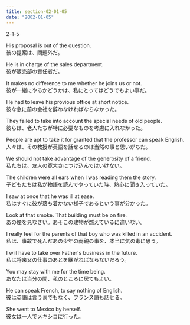```yaml
---
title: section-02-01-05
date: "2002-01-05"
---
```


2-1-5

<!-- end -->

His proposal is out of the question.  
彼の提案は、問題外だ。  

He is in charge of the sales department.  
彼が販売部の責任者だ。  

It makes no difference to me whether he joins us or not.  
彼が一緒にやるかどうかは、私にとってはどうでもよい事だ。  

He had to leave his provious office at short notice.  
彼な急に前の会社を辞めなければならなかった。  

They failed to take into account the special needs of old people.  
彼らは、老人たちが特に必要なものを考慮に入れなかった。  

People are apt to take it for granted that the professor can speak English.  
人々は、その教授が英語を話せるのは当然の事と思いがちだ。  

We should not take advantage of the generosity of a friend.  
私たちは、友人の寛大さにつけ込んではいけない。  

The children were all ears when I was reading them the story.  
子どもたちは私が物語を読んでやっていた時、熱心に聞き入っていた。  

I saw at once that he was ill at ease.  
私はすぐに彼が落ち着かない様子であるという事が分かった。  

Look at that smoke. That building must be on fire.  
あの煙を見なさい。あそこの建物が燃えているに違いない。  

I really feel for the parents of that boy who was killed in an accident.  
私は、事故で死んだあの少年の両親の事を、本当に気の毒に思う。  

I will have to take over Father's business in the future.  
私は将来父の仕事のあとを継がねばならないだろう。  

You may stay with me for the time being.  
あなたは当分の間、私のところに居てもよい。  

He can speak French, to say nothing of English.  
彼は英語は言うまでもなく、フランス語も話せる。  

She went to Mexico by herself.  
彼女は一人でメキシコに行った。  

